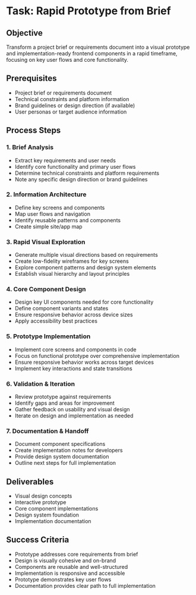 # Task: Rapid Prototype from Brief

## Objective
Transform a project brief or requirements document into a visual prototype and implementation-ready frontend components in a rapid timeframe, focusing on key user flows and core functionality.

## Prerequisites
- Project brief or requirements document
- Technical constraints and platform information
- Brand guidelines or design direction (if available)
- User personas or target audience information

## Process Steps

### 1. Brief Analysis
- Extract key requirements and user needs
- Identify core functionality and primary user flows
- Determine technical constraints and platform requirements
- Note any specific design direction or brand guidelines

### 2. Information Architecture
- Define key screens and components
- Map user flows and navigation
- Identify reusable patterns and components
- Create simple site/app map

### 3. Rapid Visual Exploration
- Generate multiple visual directions based on requirements
- Create low-fidelity wireframes for key screens
- Explore component patterns and design system elements
- Establish visual hierarchy and layout principles

### 4. Core Component Design
- Design key UI components needed for core functionality
- Define component variants and states
- Ensure responsive behavior across device sizes
- Apply accessibility best practices

### 5. Prototype Implementation
- Implement core screens and components in code
- Focus on functional prototype over comprehensive implementation
- Ensure responsive behavior works across target devices
- Implement key interactions and state transitions

### 6. Validation & Iteration
- Review prototype against requirements
- Identify gaps and areas for improvement
- Gather feedback on usability and visual design
- Iterate on design and implementation as needed

### 7. Documentation & Handoff
- Document component specifications
- Create implementation notes for developers
- Provide design system documentation
- Outline next steps for full implementation

## Deliverables
- Visual design concepts
- Interactive prototype
- Core component implementations
- Design system foundation
- Implementation documentation

## Success Criteria
- Prototype addresses core requirements from brief
- Design is visually cohesive and on-brand
- Components are reusable and well-structured
- Implementation is responsive and accessible
- Prototype demonstrates key user flows
- Documentation provides clear path to full implementation
